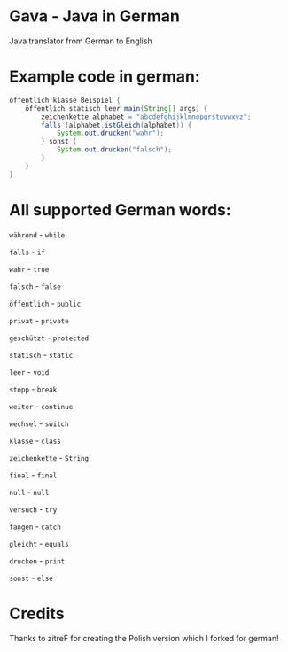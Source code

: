 # Gava - Java in German
Java translator from German to English

# Example code in german:

```java
öffentlich klasse Beispiel {
    öffentlich statisch leer main(String[] args) {
        zeichenkette alphabet = "abcdefghijklmnopqrstuvwxyz";
        falls (alphabet.istGleich(alphabet)) {
            System.out.drucken("wahr");
        } sonst {
            System.out.drucken("falsch");
        }
    }
}
```

# All supported German words:
`während` - `while`

`falls` - `if`

`wahr` - `true`

`falsch` - `false`

`öffentlich` - `public`

`privat` - `private`

`geschützt` - `protected`

`statisch` - `static`

`leer` - `void`

`stopp` - `break`

`weiter` - `continue`

`wechsel` - `switch`

`klasse` - `class`

`zeichenkette` - `String`

`final` - `final`

`null` - `null`

`versuch` - `try`

`fangen` - `catch`

`gleicht` - `equals`

`drucken` - `print`

`sonst` - `else`

# Credits
Thanks to zitreF for creating the Polish version which I forked for german!
